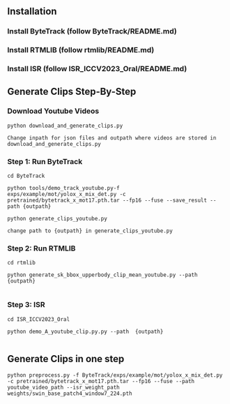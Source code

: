 ## Installation

### Install ByteTrack (follow ByteTrack/README.md)
### Install RTMLIB  (follow rtmlib/README.md)
### Install ISR  (follow ISR_ICCV2023_Oral/README.md)


## Generate Clips Step-By-Step
### Download Youtube Videos

```
python download_and_generate_clips.py

Change inpath for json files and outpath where videos are stored in download_and_generate_clips.py

````

### Step 1:  Run ByteTrack

```
cd ByteTrack

python tools/demo_track_youtube.py-f exps/example/mot/yolox_x_mix_det.py -c pretrained/bytetrack_x_mot17.pth.tar --fp16 --fuse --save_result --path {outpath}

python generate_clips_youtube.py

change path to {outpath} in generate_clips_youtube.py

```

### Step 2: Run RTMLIB

```
cd rtmlib

python generate_sk_bbox_upperbody_clip_mean_youtube.py --path  {outpath}


```

### Step 3:  ISR

```
cd ISR_ICCV2023_Oral

python demo_A_youtube_clip.py.py --path  {outpath}


```

## Generate Clips in one step

```
python preprocess.py -f ByteTrack/exps/example/mot/yolox_x_mix_det.py -c pretrained/bytetrack_x_mot17.pth.tar --fp16 --fuse --path youtube_video_path --isr_weight_path weights/swin_base_patch4_window7_224.pth
```